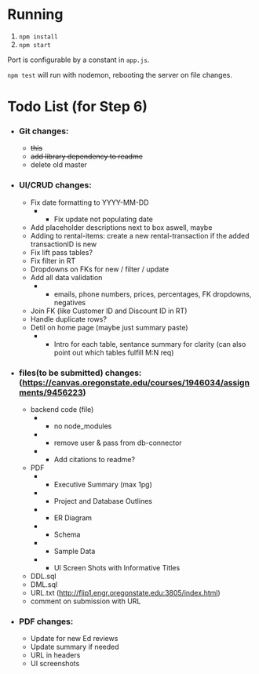 # Running

1. `npm install`
2. `npm start`

Port is configurable by a constant in `app.js`.

`npm test` will run with nodemon, rebooting the server on file changes.

# Todo List (for Step 6)

-   ### Git changes:
    -   ~~this~~
    -   ~~add library dependency to readme~~
    -   delete old master
-   ### UI/CRUD changes:
    -   Fix date formatting to YYYY-MM-DD
        - - Fix update not populating date
    -   Add placeholder descriptions next to box aswell, maybe
    -   Adding to rental-items: create a new rental-transaction if the added transactionID is new
    -   Fix lift pass tables?
    -   Fix filter in RT
    -   Dropdowns on FKs for new / filter / update
    -   Add all data validation
        - - emails, phone numbers, prices, percentages, FK dropdowns, negatives
    -   Join FK (like Customer ID and Discount ID in RT)
    -   Handle duplicate rows?
    -   Detil on home page (maybe just summary paste)
        - - Intro for each table, sentance summary for clarity (can also point out which tables fulfill M:N req)
-   ### files(to be submitted) changes: (https://canvas.oregonstate.edu/courses/1946034/assignments/9456223)
    -   backend code (file)
        - - no node_modules
        - - remove user & pass from db-connector
        - - Add citations to readme?
    -   PDF
        - - Executive Summary (max 1pg)
        - - Project and Database Outlines
        - - ER Diagram
        - - Schema
        - - Sample Data   
        - - UI Screen Shots with Informative Titles     
    -   DDL.sql
    -   DML.sql
    -   URL.txt (http://flip1.engr.oregonstate.edu:3805/index.html)
    -   comment on submission with URL
-   ### PDF changes:
    -   Update for new Ed reviews
    -   Update summary if needed
    -   URL in headers
    -   UI screenshots